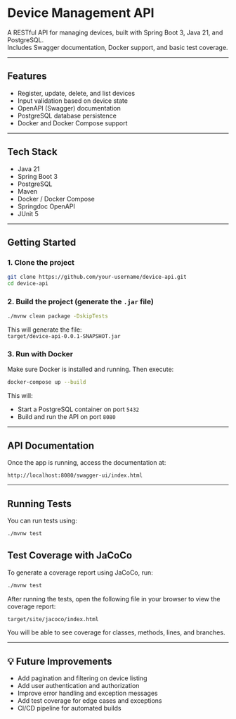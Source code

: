 # Device Management API

A RESTful API for managing devices, built with Spring Boot 3, Java 21, and PostgreSQL.  
Includes Swagger documentation, Docker support, and basic test coverage.

---

## Features

- Register, update, delete, and list devices
- Input validation based on device state
- OpenAPI (Swagger) documentation
- PostgreSQL database persistence
- Docker and Docker Compose support

---

## Tech Stack

- Java 21
- Spring Boot 3
- PostgreSQL
- Maven
- Docker / Docker Compose
- Springdoc OpenAPI
- JUnit 5

---

## Getting Started

### 1. Clone the project

```bash
git clone https://github.com/your-username/device-api.git
cd device-api
```

### 2. Build the project (generate the `.jar` file)

```bash
./mvnw clean package -DskipTests
```

This will generate the file:  
`target/device-api-0.0.1-SNAPSHOT.jar`

### 3. Run with Docker

Make sure Docker is installed and running. Then execute:

```bash
docker-compose up --build
```

This will:

- Start a PostgreSQL container on port `5432`
- Build and run the API on port `8080`

---

## API Documentation

Once the app is running, access the documentation at:

```
http://localhost:8080/swagger-ui/index.html
```

---

## Running Tests

You can run tests using:

```bash
./mvnw test
```

## Test Coverage with JaCoCo

To generate a coverage report using JaCoCo, run:

```bash
./mvnw test
```

After running the tests, open the following file in your browser to view the coverage report:

```bash
target/site/jacoco/index.html
```

You will be able to see coverage for classes, methods, lines, and branches.

---

## 💡 Future Improvements

- Add pagination and filtering on device listing
- Add user authentication and authorization
- Improve error handling and exception messages
- Add test coverage for edge cases and exceptions
- CI/CD pipeline for automated builds
